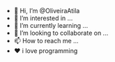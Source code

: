 - 👋 Hi, I’m @OliveiraAtila
- 👀 I’m interested in ...
- 🌱 I’m currently learning ...
- 💞️ I’m looking to collaborate on ...
- 📫 How to reach me ...
- ❤️ i love programming
<!---
OliveiraAtila/OliveiraAtila is a ✨ special ✨ repository because its `README.md` (this file) appears on your GitHub profile.
You can click the Preview link to take a look at your changes.
--->
